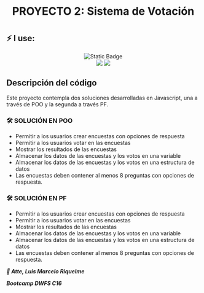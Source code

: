 <div align="center">
    <h1>PROYECTO 2: Sistema de Votación<h1>
</div>

  ## ⚡ I use:
  <div align="center">
  <img alt="Static Badge" src="https://img.shields.io/badge/UDD-DWFS-red"><br>
  <img src="https://img.shields.io/badge/JavaScript-323330?style=for-the-badge&logo=javascript&logoColor=F7DF1E" />
   <img src="https://img.shields.io/badge/VSCode-0078D4?style=for-the-badge&logo=visual%20studio%20code&logoColor=white" />
</div>

## Descripción del código

Este proyecto contempla dos soluciones desarrolladas en Javascript, una a través de POO y la segunda a través PF.

### 🛠️ SOLUCIÓN EN POO
- Permitir a los usuarios crear encuestas con opciones de respuesta
- Permitir a los usuarios votar en las encuestas
- Mostrar los resultados de las encuestas
- Almacenar los datos de las encuestas y los votos en una variable
- Almacenar los datos de las encuestas y los votos en una estructura de datos
- Las encuestas deben contener al menos 8 preguntas con opciones de respuesta.

### 🛠️ SOLUCIÓN EN PF
- Permitir a los usuarios crear encuestas con opciones de respuesta
- Permitir a los usuarios votar en las encuestas
- Mostrar los resultados de las encuestas
- Almacenar los datos de las encuestas y los votos en una variable
- Almacenar los datos de las encuestas y los votos en una estructura de datos
- Las encuestas deben contener al menos 8 preguntas con opciones de respuesta.


***🔗 Atte, Luis Marcelo Riquelme***

***Bootcamp DWFS C16***

